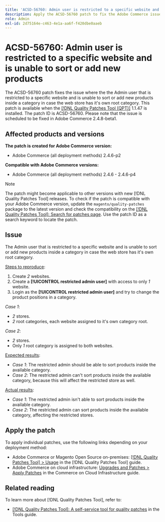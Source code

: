 ```yaml
---
title: 'ACSD-56760: Admin user is restricted to a specific website and is unable to sort or add new products'
description: Apply the ACSD-56760 patch to fix the Adobe Commerce issue where the the Admin user that is restricted to a specific website and is unable to sort or add new products inside a category in case the web store has it's own root category.
role: Admin
exl-id: 2d75164e-c463-4e1a-aa6f-f420dbe0aaeb
---
```

# ACSD-56760: Admin user is restricted to a specific website and is unable to sort or add new products

The ACSD-56760 patch fixes the issue where the the Admin user that is restricted to a specific website and is unable to sort or add new products inside a category in case the web store has it's own root category. This patch is available when the [[!DNL Quality Patches Tool (QPT)]](/help/tools/quality-patches-tool/quality-patches-tool-to-self-serve-quality-patches.md) 1.1.47 is installed. The patch ID is ACSD-56760. Please note that the issue is scheduled to be fixed in Adobe Commerce 2.4.8-beta1.

## Affected products and versions

**The patch is created for Adobe Commerce version:**

* Adobe Commerce (all deployment methods) 2.4.6-p2

**Compatible with Adobe Commerce versions:**

* Adobe Commerce (all deployment methods) 2.4.6 - 2.4.6-p4

>[!NOTE]
>
>The patch might become applicable to other versions with new [!DNL Quality Patches Tool] releases. To check if the patch is compatible with your Adobe Commerce version, update the `magento/quality-patches` package to the latest version and check the compatibility on the [[!DNL Quality Patches Tool]: Search for patches page](https://experienceleague.adobe.com/tools/commerce-quality-patches/index.html). Use the patch ID as a search keyword to locate the patch.

## Issue

The Admin user that is restricted to a specific website and is unable to sort or add new products inside a category in case the web store has it's own root category. 

<u>Steps to reproduce</u>:

1. Create *2* websites.
1. Create a **[!UICONTROL restricted admin user]** with access to only *1* website.
1. Login as the **[!UICONTROL restricted admin user]** and try to change the product positions in a category.

*Case 1*:

* *2* stores.
* *2* root categories, each website assigned to it's own category root.

*Case 2*:

* *2* stores.
* Only *1* root category is assigned to both websites.

<u>Expected results</u>:

* *Case 1*: The restricted admin should be able to sort products inside the available category.
* *Case 2*: The restricted admin can't sort products inside the available category, because this will affect the restricted store as well.

<u>Actual results</u>:

* *Case 1*: The restricted admin isn't able to sort products inside the available category.
* *Case 2*: The restricted admin can sort products inside the available category, affecting the restricted stores.

## Apply the patch

To apply individual patches, use the following links depending on your deployment method:

* Adobe Commerce or Magento Open Source on-premises: [[!DNL Quality Patches Tool] > Usage](/help/tools/quality-patches-tool/usage.md) in the [!DNL Quality Patches Tool] guide.
* Adobe Commerce on cloud infrastructure: [Upgrades and Patches > Apply Patches](https://experienceleague.adobe.com/docs/commerce-cloud-service/user-guide/develop/upgrade/apply-patches.html) in the Commerce on Cloud Infrastructure guide.

## Related reading

To learn more about [!DNL Quality Patches Tool], refer to:

* [[!DNL Quality Patches Tool]: A self-service tool for quality patches](/help/tools/quality-patches-tool/quality-patches-tool-to-self-serve-quality-patches.md) in the Tools guide.
